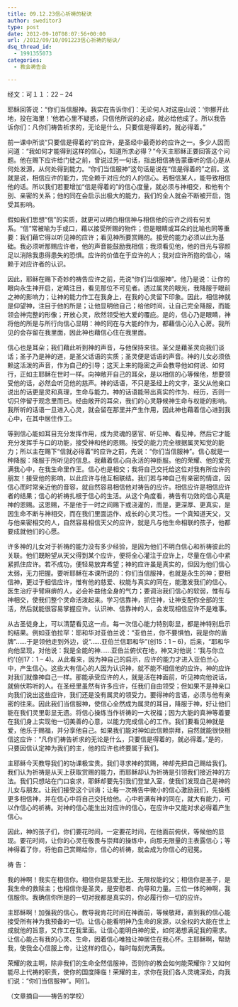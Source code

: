 ```yaml
---
title: 09.12.23信心祈祷的秘诀
author: sweditor3
type: post
date: 2012-09-10T08:07:56+00:00
url: /2012/09/10/091223信心祈祷的秘诀/
dsq_thread_id:
  - 1991355073
categories:
  - 教会祷告会

---
```

经文：可１１：22 – 24
  
耶稣回答说：“你们当信服神。我实在告诉你们：无论何人对这座山说：‘你挪开此地，投在海里！’他若心里不疑惑，只信他所说的必成，就必给他成了。所以我告诉你们：凡你们祷告祈求的，无论是什么，只要信是得着的，就必得着。”
  
前一课中所谈“只要信是得着的”的应许，是圣经中最奇妙的应许之一。多少人因而问道：“我如何才能得到这样的信心，知道所求必得？”今天主耶稣正要回答这个问题。他在赐下应许给门徒之前，曾说过另一句话，指出相信祷告蒙垂听的信心是从何处发源，从何处得到能力。“你们当信服神”这句话是说在“信是得着的”之前。这就是说，相信应许的能力，完全赖于对应允的人的信心。若相信某人，能导致相信他的话。所以我们若要增加“信是得着的”的信心度量，就必须与神相交，和他有个别、亲密的关系；他的同在会启示出极大的能力，我们的全人就会不断被开启，饱受其影响。
  
假如我们思想“信”的实质，就更可以明白相信神与相信他的应许之间有何关系。“信”常被喻为手或口，藉以接受所赐的物件；但是眼睛或耳朵的比喻也同等重要：我们藉它得以听见神的应许；看见神所要赏赐的。接受的能力必须以此为基础。我必须听那赐应许者，他的声音能鼓励我相信；我须看见他，他的目光与容颜足以消除我患得患失的恐惧。应许的价值在于应许的人；我对应许所抱的信心，端赖于对应许者的认识。
  
因此，耶稣在赐下奇妙的祷告应许之前，先说“你们当信服神”。他乃是说：让你的眼向永生神开启，定睛注目，看见那位不可见者。透过属灵的眼光，我降服于眼前之神的影响力；让神的能力作工在我身上，在我的心灵留下印象。因此，相信神就是仰望神，注目于他的所是；让他显明他自己；给他时间，让自己完全降服，而能领会神完整的形像；开放心灵，欣然领受他大爱的覆庇。是的，信心乃是眼睛，神将他的所是与所行向信心显明：神的同在与大能的作为，都藉信心沁入心房。我所见的会存留在我里面，因此神也藉信心住在我里面。
  
信心也是耳朵；我们藉此听到神的声音，与他保持来往。圣父是藉圣灵向我们谈话；圣子乃是神的道，是圣父话语的实质；圣灵便是话语的声音。神的儿女必须依赖这活泼的声音，作为自己的引导；这天上来的隐密之声会教导他如何说、如何行，正如主耶稣在世时一样。向神敞开自己的耳朵，是以相信的心等候他，想要领受他的话，必然会听见他的慈声。神的话语，不只是圣经上的文字，圣父从他亲口说出的话更是灵和真理，生命与能力。神的话语能带出真实的作为、经历，否则一切只停留于观念里而已。经由敞开的耳朵，我们的心灵静候神生命与权能的影响。我所听的话语一旦进入心灵，就会留在那里并产生作用，因此神也藉着信心进到我心中，在其中居住作工。
  
等到信心能如耳目充分发挥作用，成为灵魂的感官、听见神、看见神，然后它才能充分发挥手与口的功能，接受神和他的恩赐。按受的能力完全根据属灵知觉的能力；所以主在赐下“信就必得着”的应许之前，先说：“你们当信服神”。信心就是一种降服：降服于所听见的信息。我藉着信心向永活的神臣服。他的荣耀、他的爱充满我心中，在我生命里作王。信心也是相交；我将自己交托给这位对我有所应许的朋友！接受他的影响，以此应许与他互相联结。我们若与神自己有亲密的情谊，因信心而时常亲近他的音容，就自然容易相信他对祷告的应许。相信应许是相信应许者的结果；信心的祈祷扎根于信心的生活。从这个角度看，祷告有功效的信心真是神的恩赐。这恩赐，不是他于一时之间赐下或浇灌的，而是，更深厚、更真实，是因生命不断与神相交，而在我们里面运作、成长的心灵习性。一个真知道天父，又与他亲密相交的人，自然容易相信天父的应许，就是凡与他生命相联的孩子，他都要成就他们的心愿。
  
许多神的儿女对于祈祷的能力没有多少经验，是因为他们不明白信心和祈祷彼此的关联。他们既盼望从天父得到某个应许，便将全心灌注于应许上，尽量在信心中紧紧抓住应许。若不成功，便轻易放弃希望；神的应许虽是真实的，但因为他们信心太弱，无力把握。要听耶稣在本课所说的：你们当信服神，也就是永生的神；要相信神，更过于相信应许，惟有他的慈爱、权能与真实的同在，能激发我们的信心。医生治疗手臂麻痹的人，必会补益他全身的气力；要调治我们信心的软弱，惟有与神相交，使我们整个灵命活泼起来。学习信靠神，抓住神，让神支配你全部的生活，然后就能很容易掌握应许。认识神、信靠神的人，会发现相信应许不是难事。
  
从古圣徒身上，可以清楚看见这一点。每一次信心能力特别彰显，都是神特别启示的结果。例如亚伯拉罕：耶和华对亚伯兰说：“亚伯兰，你不要惧怕，我是你的盾牌”……于是领他走到外边，说“……亚伯兰信耶和华”(创15：1 &#8211; 6)，后来，“耶和华向他显现，对他说：我是全能的神……亚伯兰俯伏在地，神又对他说：‘我与你立约’(创17：1 &#8211; 4)。从此看来，因为神自己的启示，应许的能力才进入亚伯兰心中，产生信心。这些大有信心的人因为认识神，就不能不相信他的应许。神的应许对我们就像神自己一样。那能承受应许的人，就是活在神面前，听见神向他说话，就俯伏聆听的人。在圣经里虽然有许多应许，任我们自由领受；但如果不是神亲口向我们说出这些应许，我们还是没有属灵的领受力。要得神的言语，必须与他有亲密的往来。因此我们当信服神，使信心全然成为属灵的耳目，降服于神，好让他们能在我们灵里彰显无遗。将信心操练当作祈祷的一大祝福；因为大能的真神等着要在我们身上实现他一切美善的心意，以能力完成信心的工作。我们要看见神就是爱，他乐于赐福，并分享他自己。如果我们能对神如此信赖崇拜，自然就能很快相信这应许：“凡你们祷告祈求的无论是什么，只要信是得着的，就必得着。”是的，只要因信认定神为我们的主，他的应许也终要属于我们。
  
主耶稣今天教导我们的功课极宝贵。我们寻求神的赏赐，神却先把自己赐给我们。我们认为祈祷是从天上获取赏赐的能力，而耶稣却认为祈祷是引领我们接近神的方法。我们只想站在门口哀求，耶稣却要先引我们登堂入室，使我们发现自己是神的儿女与朋友。让我们接受这个训诲；让每一次祷告中微小的信心激励我们，先操练更多相信神，并在信心中将自己交托给他。心中若满有神的同在，就大有能力，可以作信心的祈祷。对神的信心能生出对应许的信心，在应许中又能对求必得着产生信心。
  
因此，神的孩子们，你们要花时间，一定要花时间，在他面前俯伏，等候他的显现。要花时间，让你的心灵在敬畏与崇拜的操练中，向那无限量的主表露信心；等神得着了你，将他自己赏赐给你，信心的祈祷，就会成为你信心的冠冕。
  
祷 告：
  
我的神啊！我实在相信你。相信你是慈爱无比、无限权能的父；相信你是圣子，是我生命的救赎主；也相信你是圣灵，是安慰者、向导和力量。三位一体的神啊，我信服你。我确信你所是的一切对我都是真实的，你必履行你一切的应许。
  
主耶稣啊！加强我的信心，教导我肯花时间在神面前，等候敬拜，直到我的信心能接受所有神为我预备的一切。让信心能看明神乃生命的泉源，以全权的大能在世上成就他的旨意，又作工在我里面。让信心能明白神的爱，如何渴想满足我的需求。让信心能占有我的心灵、生命，因着信心唯独让神居住在我心怀。主耶稣啊，帮助我，使我全心信服上帝，让这样的信心，每时每刻充满我。
  
荣耀的救主啊，除非我们的生命全然信服神，否则你的教会如何能荣耀你？又如何能尽上代祷的职责，使你的国度降临！荣耀的主，求你在我们各人灵魂深处，向我们说：“你们当信服神”。阿们。

（文章摘自——祷告的学校）